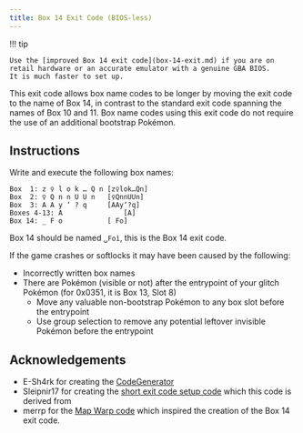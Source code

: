 ```yaml
---
title: Box 14 Exit Code (BIOS-less)
---
```

!!! tip

    Use the [improved Box 14 exit code](box-14-exit.md) if you are on retail hardware or an accurate emulator with a genuine GBA BIOS.
    It is much faster to set up.
    

This exit code allows box name codes to be longer by moving the exit code to the name of Box 14, in contrast to the standard exit code spanning the names of Box 10 and 11.
Box name codes using this exit code do not require the use of an additional bootstrap Pokémon.

## Instructions

Write and execute the following box names:

```
Box  1:	z ♀ l o k … Q n	[z♀lok…Qn]
Box  2:	♀ Q n n U U n  	[♀QnnUUn]
Box  3:	A A y ‘ ? q    	[AAy‘?q]
Boxes 4-13:	A              	[A]
Box 14:	_ F o          	[ Fo]
```

Box 14 should be named `␣Foì`, this is the Box 14 exit code.

If the game crashes or softlocks it may have been caused by the following:

- Incorrectly written box names
- There are Pokémon (visible or not) after the entrypoint of your glitch Pokémon (for 0x0351, it is Box 13, Slot 8)
    - Move any valuable non-bootstrap Pokémon to any box slot before the entrypoint
    - Use group selection to remove any potential leftover invisible Pokémon before the entrypoint

## Acknowledgements

- E-Sh4rk for creating the [CodeGenerator](https://e-sh4rk.github.io/CodeGenerator)
- Sleipnir17 for creating the [short exit code setup code](https://e-sh4rk.github.io/EmeraldACE_web/doc/FRLG_Short_Exit_Codes_Guide.pdf) which this code is derived from
- merrp for the [Map Warp code](https://www.youtube.com/watch?v=yVhK4pLC9ac) which inspired the creation of the Box 14 exit code.